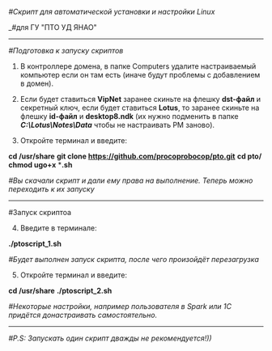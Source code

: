 _#Скрипт для автоматической установки и настройки Linux_

_#для ГУ "ПТО УД ЯНАО"
__________________________________________________________________________________

_#Подготовка к запуску скриптов_

1. В контроллере домена, в папке Computers удалите настраиваемый компьютер если он там есть (иначе будут проблемы с добавлением в домен).

2. Если будет ставиться **VipNet** заранее скиньте на флешку **dst-файл** и секретный ключ, если будет ставиться **Lotus**, то заранее скиньте на флешку **id-файл** и **desktop8.ndk** (их нужно подменить в папке _**C:\Lotus\Notes\Data**_ чтобы не настраивать РМ заново).

3. Откройте терминал и введите:

**cd /usr/share**
**git clone https://github.com/procoprobocop/pto.git**
**cd pto/** 
**chmod ugo+x** ***.sh**

_#Вы скачали скрипт и дали ему права на выполнение. Теперь можно переходить к их запуску_

___________________________________________________________________________________

#Запуск скриптоа

4. Введите в терминале:

**./ptoscript_1.sh**

_#Будет выполнен запуск скрипта, после чего произойдёт перезагрузка_

5. Откройте терминал и введите:

**cd /usr/share**
**./ptoscript_2.sh**

_#Некоторые настройки, например пользователя в Spark или 1C придётся донастраивать самостоятельно._
_____________________________________________________________________________________

_#P.S: Запускать один скрипт дважды не рекомендуется!))_

